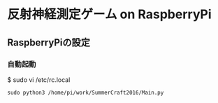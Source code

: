 # 反射神経測定ゲーム on RaspberryPi

## RaspberryPiの設定
### 自動起動
$ sudo vi /etc/rc.local

```/etc/rc.local
sudo python3 /home/pi/work/SummerCraft2016/Main.py
```
